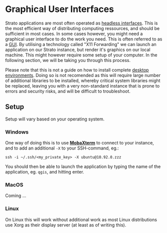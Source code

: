 # Graphical User Interfaces

Strato applications are most often operated as [headless interfaces](https://en.wikipedia.org/wiki/Headless_computer). This is the most efficient way of distributing computing ressources, and should be sufficient in most cases. In some cases however, you might need a graphical user interface to do the work you need. This is often referred to as a [GUI](https://en.wikipedia.org/wiki/Headless_software). By utilising a technology called "X11 Forwarding" we can launch an application on our Strato instance, but render it's graphics on our local machine. This might however require some setup of your computer. In the following section, we will be taking you through this process.

Please note that this is not a guide on how to install complete [desktop environments](https://en.wikipedia.org/wiki/Desktop_environment). Doing so is not recomended as this will require large number of additional libraries to be installed, whereby critical system libraries might be replaced, leaving you with a very non-standard instance that is prone to errors and security risks, and will be difficult to troubleshoot.

## Setup

Setup will vary based on your operating system.

### Windows

One way of doing this is to use [**MobaXterm**](https://mobaxterm.mobatek.net/) to connect to your instance, and to add an additional `-X` to your SSH-command, eg.:

```
ssh -i ~/.ssh/<my_private_key> -X ubuntu@10.92.0.zzz
```
You should then be able to launch the application by typing the name of the application, eg. `qgis`, and hitting enter.

### MacOS

Coming ...

### Linux

On Linux this will work without additional work as most Linux distributions use Xorg as their display server (at least as of writing this).

